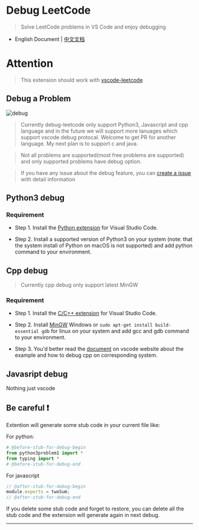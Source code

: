 # Debug LeetCode

> Solve LeetCode problems in VS Code and enjoy debugging

-   English Document | [中文文档](https://github.com/wangtao0101/vscode-debug-leetcode/blob/master/docs/README_zh-CN.md)

# Attention

> This extension should work with [vscode-leetcode](https://marketplace.visualstudio.com/items?itemName=shengchen.vscode-leetcode)

## Debug a Problem

![debug](https://raw.githubusercontent.com/wangtao0101/vscode-debug-leetcode/master/docs/gifs/debug.gif)

> Currently debug-leetcode only support Python3, Javascript and cpp language and in the future we will support more lanuages which support vscode debug protocal. Welcome to get PR for another language. My next plan is to support c and java.

> Not all problems are supported(most free problems are supported) and only supported problems have debug option.

> If you have any issue about the debug feature, you can [create a issue](https://github.com/wangtao0101/vscode-debug-leetcode/issues/new?template=bug.md) with detail information

## Python3 debug

### Requirement

-   Step 1. Install the [Python extension](https://marketplace.visualstudio.com/items?itemName=ms-python.python) for Visual Studio Code.

-   Step 2. Install a supported version of Python3 on your system (note: that the system install of Python on macOS is not supported) and add python command to your environment.

## Cpp debug

> Currently cpp debug only support latest MinGW

### Requirement

-   Step 1. Install the [C/C++ extension](https://marketplace.visualstudio.com/items?itemName=ms-vscode.cpptools) for Visual Studio Code.

-   Step 2. Install [MinGW](https://sourceforge.net/projects/mingw-w64/files/Toolchains%20targetting%20Win32/Personal%20Builds/mingw-builds/installer/mingw-w64-install.exe/download) Windows or `sudo apt-get install build-essential gdb` for linux on your system and add gcc and gdb command to your environment.

-   Step 3. You'd better read the [document](https://code.visualstudio.com/docs/cpp/config-mingw) on vscode website about the example and how to debug cpp on corresponding system.

## Javasript debug

Nothing just vscode

## Be careful ❗️

Extention will generate some stub code in your current file like:

For python:

```python
# @before-stub-for-debug-begin
from python3problem1 import *
from typing import *
# @before-stub-for-debug-end
```

For javascript

```js
// @after-stub-for-debug-begin
module.exports = twoSum;
// @after-stub-for-debug-end
```

If you delete some stub code and forget to restore, you can delete all the stub code and the extension will generate again in next debug.

---
